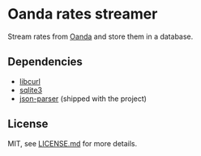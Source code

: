 # Oanda rates streamer

Stream rates from [Oanda](http://www.oanda.com/) and store them in a database.

## Dependencies

- [libcurl](https://curl.haxx.se/libcurl/c/)
- [sqlite3](https://www.sqlite.org/index.html)
- [json-parser](https://github.com/udp/json-parser) (shipped with the project)

## License

MIT, see [LICENSE.md](https://github.com/vaalentin/oanda-stream/blob/master/LICENSE.md) for more details.
